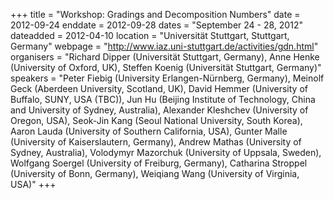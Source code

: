 +++
title = "Workshop: Gradings and Decomposition Numbers"
date = 2012-09-24
enddate = 2012-09-28
dates = "September 24 - 28, 2012"
dateadded = 2012-04-10
location = "Universität Stuttgart, Stuttgart, Germany"
webpage = "http://www.iaz.uni-stuttgart.de/activities/gdn.html"
organisers = "Richard Dipper (Universität Stuttgart, Germany), Anne Henke (University of Oxford, UK), Steffen Koenig (Universität Stuttgart, Germany)"
speakers = "Peter Fiebig (University Erlangen-Nürnberg, Germany), Meinolf Geck (Aberdeen University, Scotland, UK), David Hemmer (University of Buffalo, SUNY, USA (TBC)), Jun Hu (Beijing Institute of Technology, China and University of Sydney, Australia), Alexander Kleshchev (University of Oregon, USA), Seok-Jin Kang (Seoul National University, South Korea), Aaron Lauda (University of Southern California, USA), Gunter Malle (University of Kaiserslautern, Germany), Andrew Mathas (University of Sydney, Australia), Volodymyr Mazorchuk (University of Uppsala, Sweden), Wolfgang Soergel (University of Freiburg, Germany), Catharina Stroppel (University of Bonn, Germany), Weiqiang Wang (University of Virginia, USA)"
+++
